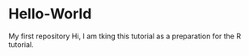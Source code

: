 # Hello-World
My first repository
Hi, I am tking this tutorial as a preparation for the R tutorial.
